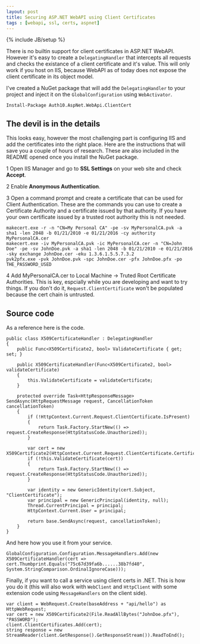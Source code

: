 ```yaml
---
layout: post
title: Securing ASP.NET WebAPI using Client Certificates
tags : [webapi, ssl, certs, aspnet]
---
```

{% include JB/setup %}

There is no builtin support for client certificates in ASP.NET WebAPI. However it's easy to create a `DelegatingHandler` that intercepts all requests and checks the existance of a client certificate and it's value. This will only work if you host on IIS, because WebAPI as of today does not expose the client certificate in its object model.

I've created a NuGet package that will add the `DelegatingHandler` to your project and inject it on the `GlobalConfiguration` using `WebActivator`.

	Install-Package Auth10.AspNet.WebApi.ClientCert

## The devil is in the details

This looks easy, however the most challenging part is configuring IIS and add the certificates into the right place. Here are the instructions that will save you a couple of hours of research. These are also included in the README opened once you install the NuGet package.

1 Open IIS Manager and go to **SSL Settings** on your web site and check **Accept**. 

2 Enable **Anonymous Authentication**.

3 Open a command prompt and create a certificate that can be used for Client Authentication. These are the commands you can use to create a Certificate Authority and a certificate issued by that authority. If you have your own certificate issued by a trusted root authority this is not needed.

	makecert.exe -r -n "CN=My Personal CA" -pe -sv MyPersonalCA.pvk -a sha1 -len 2048 -b 01/21/2010 -e 01/21/2016 -cy authority MyPersonalCA.cer
	makecert.exe -iv MyPersonalCA.pvk -ic MyPersonalCA.cer -n "CN=John Doe" -pe -sv JohnDoe.pvk -a sha1 -len 2048 -b 01/21/2010 -e 01/21/2016 -sky exchange JohnDoe.cer -eku 1.3.6.1.5.5.7.3.2
	pvk2pfx.exe -pvk JohnDoe.pvk -spc JohnDoe.cer -pfx JohnDoe.pfx -po THE_PASSWORD_USED

4 Add MyPersonalCA.cer to Local Machine -> Truted Root Certificate Authorities. This is key, espcially while you are developing and want to try things. If you don't do it, `Request.ClientCertificate` won't be populated because the cert chain is untrusted.

## Source code

As a reference here is the code.

	public class X509CertificateHandler : DelegatingHandler
    {
        public Func<X509Certificate2, bool> ValidateCertificate { get; set; }

        public X509CertificateHandler(Func<X509Certificate2, bool> validateCertificate)
        {
            this.ValidateCertificate = validateCertificate;
        }

        protected override Task<HttpResponseMessage> SendAsync(HttpRequestMessage request, CancellationToken cancellationToken)
        {
            if (!HttpContext.Current.Request.ClientCertificate.IsPresent)
            {
                return Task.Factory.StartNew(() => request.CreateResponse(HttpStatusCode.Unauthorized));
            }

            var cert = new X509Certificate2(HttpContext.Current.Request.ClientCertificate.Certificate);
            if (!this.ValidateCertificate(cert))
            {
                return Task.Factory.StartNew(() => request.CreateResponse(HttpStatusCode.Unauthorized));
            }

            var identity = new GenericIdentity(cert.Subject, "ClientCertificate");
            var principal = new GenericPrincipal(identity, null);
            Thread.CurrentPrincipal = principal;
            HttpContext.Current.User = principal;

            return base.SendAsync(request, cancellationToken);
        }
    }

And here how you use it from your service.

    GlobalConfiguration.Configuration.MessageHandlers.Add(new X509CertificateHandler(cert => cert.Thumbprint.Equals("75c67d39fa6b......38b7fd40", System.StringComparison.OrdinalIgnoreCase)));

Finally, if you want to call a service using client certs in .NET. This is how you do it (this will also work with `WebClient` and `HttpClient` with some extension code using `MessageHandlers` on the client side).

    var client = WebRequest.Create(baseAddress + "api/hello") as HttpWebRequest;
    var cert = new X509Certificate2(File.ReadAllBytes("JohnDoe.pfx"), "PASSWORD");
    client.ClientCertificates.Add(cert);
    string response = new StreamReader(client.GetResponse().GetResponseStream()).ReadToEnd();
